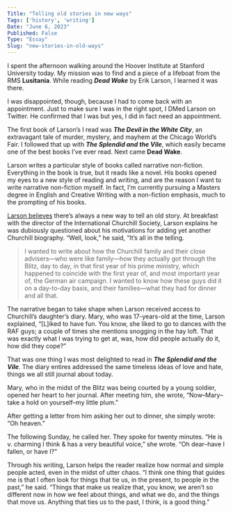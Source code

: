 ```yaml
---
Title: "Telling old stories in new ways"
Tags: ['history', 'writing']
Date: "June 6, 2023"
Published: False
Type: "Essay"
Slug: "new-stories-in-old-ways"
---
```


I spent the afternoon walking around the Hoover Institute at Stanford University today. My mission was to find and a piece of a lifeboat from the RMS **********Lusitania**********. While reading *******Dead Wake******* by Erik Larson, I learned it was there.

I was disappointed, though, because I had to come back with an appointment. Just to make sure I was in the right spot, I DMed Larson on Twitter. He confirmed that I was but yes, I did in fact need an appointment.

The first book of Larson’s I read was ***************************The Devil in the White City***************************, an extravagant tale of murder, mystery, and mayhem at the Chicago World’s Fair. I followed that up with *************************The Splendid and the Vile*************************, which easily became one of the best books I’ve ever read. Next came **********Dead Wake**********.

Larson writes a particular style of books called narrative non-fiction. Everything in the book is true, but it reads like a novel. His books opened my eyes to a new style of reading and writing, and are the reason I want to write narrative non-fiction myself. In fact, I’m currently pursuing a Masters degree in English and Creative Writing with a non-fiction emphasis, much to the prompting of his books.

[Larson believes](https://lithub.com/erik-larson-on-finding-a-new-angle-on-history/) there’s always a new way to tell an old story. At breakfast with the director of the International Churchill Society, Larson explains he was dubiously questioned about his motivations for adding yet another Churchill biography. “Well, look,” he said, “It’s all in the telling.

> I wanted to write about how the Churchill family and their close advisers—who were like family—how they actually got through the Blitz, day to day, in that first year of his prime ministry, which happened to coincide with the first year of, and most important year of, the German air campaign. I wanted to know how these guys did it on a day-to-day basis, and their families—what they had for dinner and all that.
>

The narrative began to take shape when Larson received access to Churchill’s daughter’s diary. Mary, who was 17-years-old at the time, Larson explained, “[L]iked to have fun. You know, she liked to go to dances with the RAF guys; a couple of times she mentions snogging in the hay loft. That was exactly what I was trying to get at, was, how did people actually do it, how did they cope?”

That was one thing I was most delighted to read in *************************The Splendid and the Vile*************************. The diary entires addressed the same timeless ideas of love and hate, things we all still journal about today.

Mary, who in the midst of the Blitz was being courted by a young soldier, opened her heart to her journal. After meeting him, she wrote, “Now–Mary–take a hold on yourself–my little plum.”

After getting a letter from him asking her out to dinner, she simply wrote: “Oh heaven.”

The following Sunday, he called her. They spoke for twenty minutes. “He is v. charming I think & has a very beautiful voice,” she wrote. “Oh dear–have I fallen, or have I?”

Through his writing, Larson helps the reader realize how normal and simple people acted, even in the midst of utter chaos. “I think one thing that guides me is that I often look for things that tie us, in the present, to people in the past,” he said. “Things that make us realize that, you know, we aren’t so different now in how we feel about things, and what we do, and the things that move us. Anything that ties us to the past, I think, is a good thing.”
